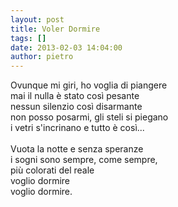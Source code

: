 ```yaml
---
layout: post
title: Voler Dormire
tags: []
date: 2013-02-03 14:04:00
author: pietro
---
```

Ovunque mi giri, ho voglia di piangere<br/>mai il nulla è stato così pesante<br/>nessun silenzio così disarmante<br/>non posso posarmi, gli steli si piegano<br/>i vetri s'incrinano e tutto è così...<br/><br/>Vuota la notte e senza speranze<br/>i sogni sono sempre, come sempre,<br/>più colorati del reale<br/>voglio dormire<br/>voglio dormire.
